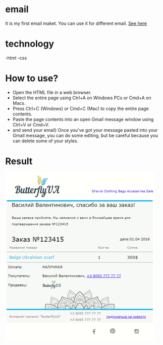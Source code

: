 # email
It is my first email maket. You can  use it for different email.
[See here](https://anastasiia-emets.github.io/email/index.html)
# technology
-html
-css
# How to use?
- Open the HTML file in a web browser.  
- Select the entire page using Ctrl+A on Windows PCs or Cmd+A on Macs.
- Press Ctrl+C (Windows) or Cmd+C (Mac) to copy the entire page contents.
- Paste the page contents into an open Gmail message window using Ctrl+V or Cmd+V.
- and send your email)
Once you've got your message pasted into your Gmail message, you can do some editing, but be careful because you can delete some of your styles.
# Result
![alt text](https://github.com/anastasiia-emets/email/blob/master/email-result.png "email")
